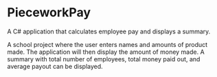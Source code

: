 PieceworkPay
============
A C# application that calculates employee pay and displays a summary.

A school project where the user enters names and amounts of product made. The application will then display the amount of money made. A summary with total number of employees, total money paid out, and average payout can be displayed.
